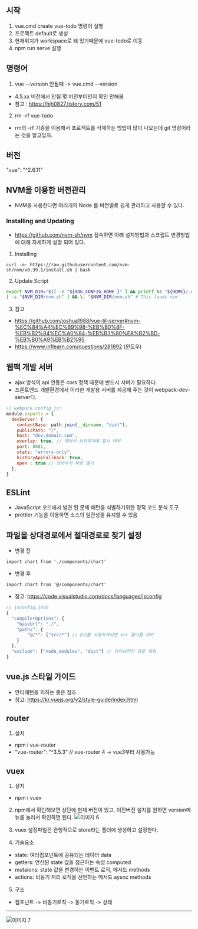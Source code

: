 ## 시작 ##
1. vue.cmd create vue-todo 명령어 실행
2. 프로젝트 default로 생성
3. 현재위치가 workspace로 돼 있기때문에 vue-todo로 이동
4. npm run serve 실행

## 명령어 ##
1. vue --version 안될때 -> vue.cmd --version 
  - 4.5.xx 버전에서 안됨 몇 버전부터인지 확인 안해봄
  - 참고 : https://hjh0827.tistory.com/51

2. rm -rf vue-todo
  - rm의 -rf 기증을 이용해서 프로젝트를 삭제하는 방법이 많이 나오는데 git 명령어라는 것을 알고있자.


## 버전 ##
"vue": "^2.6.11"

## NVM을 이용한 버전관리 ##
- NVM을 사용한다면 여러개의 Node 를 버전별로 쉽게 관리하고 사용할 수 있다.

### Installing and Updating ###
- https://github.com/nvm-sh/nvm 접속하면 아래 설치방법과 스크립트 변경방법에 대해 자세하게 설명 되어 있다.
1. Installing
````curl
curl -o- https://raw.githubusercontent.com/nvm-sh/nvm/v0.39.1/install.sh | bash
````
2. Update Script
````bash
export NVM_DIR="$([ -z "${XDG_CONFIG_HOME-}" ] && printf %s "${HOME}/.nvm" || printf %s "${XDG_CONFIG_HOME}/nvm")"
[ -s "$NVM_DIR/nvm.sh" ] && \. "$NVM_DIR/nvm.sh" # This loads nvm
````
3. 참고
  - https://github.com/joshua1988/vue-til-server#nvm-%EC%84%A4%EC%B9%98-%EB%B0%8F-%EB%B2%84%EC%A0%84-%EB%B3%80%EA%B2%BD-%EB%B0%A9%EB%B2%95
  - https://www.inflearn.com/questions/281892 (윈도우)


## 웹팩 개발 서버 ##
- ajax 방식의 api 연동은 cors 정책 때문에 반드시 서버가 필요하다.
- 프론트엔드 개발환경에서 이러한 개발용 서버를 제공해 주는 것이 webpack-dev-server다.

````js
// webpack.config.js:
module.exports = {
  devServer: {
    contentBase: path.join(__dirname, "dist"),
    publicPath: "/",
    host: "dev.domain.com",
    overlay: true, // 에러시 브라우저에 표시 여부
    port: 8081,
    stats: "errors-only",
    historyApiFallback: true,
    open : true // 브라우저 바로 열기
  },
}
````

## ESLint ##
- JavaScript 코드에서 발견 된 문제 패턴을 식별하기위한 정적 코드 분석 도구
- prettier 기능을 이용하면 소스의 일관성을 유지할 수 있음

## 파일을 상대경로에서 절대경로로 찾기 설정 ##
- 변경 전
````vue
import chart from './components/chart'
````
- 변경 후
````vue
import chart from '@/components/chart'
````
- 참고: https://code.visualstudio.com/docs/languages/jsconfig

````js
// jsconfig.json
{ 
  "compilerOptions": {
    "baseUrl": "./",
    "paths": {
        "@/*": ["src/*"] // @이를 사용하게되면 src 폴더를 의미
    }
  },
  "exclude": ["node_modules", "dist"] // 라이브러리 경로 제외
}
````

## vue.js 스타일 가이드 ##
- 안티패턴을 피하는 좋은 참조
- 참고: https://kr.vuejs.org/v2/style-guide/index.html

## router ##
1. 설치
  - npm i vue-router
  - "vue-router": "^3.5.3" // vue-router 4 -> vue3부터 사용가능

## vuex ##
1. 설치
  - npm i vuex

2. npm에서 확인해보면 상단에 현재 버전이 있고, 이전버전 설치를 원하면 version메뉴를 눌러서 확인하면 된다.
  ![이미지 6](https://user-images.githubusercontent.com/24876345/154449112-d1b51c46-e447-4118-83b6-16b7c946ac91.png)
  
3. vuex 설정파일은 관행적으로 store라는 폴더에 생성하고 설정한다.

4. 기술요소
  - state: 여러컴포넌트에 공유되는 데이터 data
  - getters: 연산된 state 값을 접근하는 속성 computed
  - mutaions: state 값을 변경하는 이벤트 로직, 메서드 methods
  - actions: 비동기 처리 로직을 선언하는 메서드 aysnc methods

5. 구조
  - 컴포넌트 -> 비동기로직 -> 동기로직 -> 상태
--------------------------------------------
  ![이미지 7](https://user-images.githubusercontent.com/24876345/154450846-74ea3a72-f789-43f3-bcbf-c234ec5c2ed1.png)

